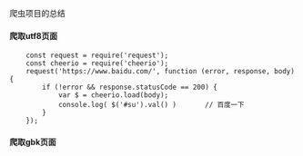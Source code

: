 爬虫项目的总结

#### 爬取utf8页面

        const request = require('request');
        const cheerio = require('cheerio');
        request('https://www.baidu.com/', function (error, response, body) {
            if (!error && response.statusCode == 200) {
                var $ = cheerio.load(body);
                console.log( $('#su').val() )       // 百度一下
            }
        });

#### 爬取gbk页面

